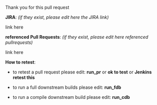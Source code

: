 Thank you for this pull request

**JIRA**: _(if they exist, please edit here the JIRA link)_ 

link here

**referenced Pull Requests**: _(if they exist, please edit here referenced pullrequests)_

link here

**How to retest**:
  
* to retest a pull request please edit: **run_pr** or **ok to test** or **Jenkins retest this**
  
* to run a full downstream builds please edit: **run_fdb**
  
* to run a compile downstream build please edit: **run_cdb**
